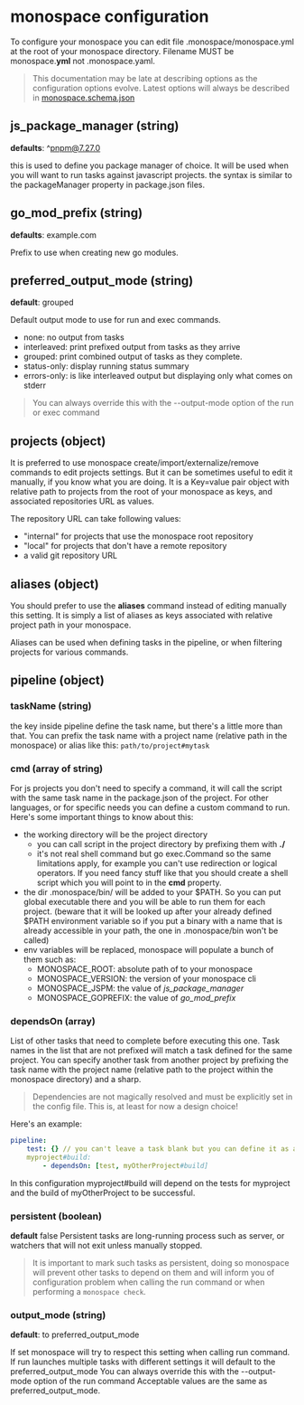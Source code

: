 # monospace configuration

To configure your monospace you can edit file .monospace/monospace.yml at the root of your monospace directory.
Filename MUST be monospace.**yml** not .monospace.yaml.

> This documentation may be late at describing options as the configuration options evolve. Latest options will always be described in [monospace.schema.json](https://raw.githubusercontent.com/software-t-rex/monospace/main/apps/monospace/schemas/monospace.schema.json)

## js_package_manager (string)
**defaults**: ^pnpm@7.27.0

this is used to define you package manager of choice. It will be used when you will want to run tasks against javascript projects.
the syntax is similar to the packageManager property in package.json files.

## go_mod_prefix (string)
**defaults**: example.com

Prefix to use when creating new go modules.

## preferred_output_mode (string)
**default**: grouped

Default output mode to use for run and exec commands.
- none: no output from tasks
- interleaved: print prefixed output from tasks as they arrive
- grouped: print combined output of tasks as they complete.
- status-only: display running status summary
- errors-only: is like interleaved output but displaying only what comes on stderr

> You can always override this with the --output-mode option of the run or exec command

## projects (object)
It is preferred to use monospace create/import/externalize/remove commands to edit projects settings.
But it can be sometimes useful to edit it manually, if you know what you are doing.
It is a Key=value pair object with relative path to projects from the root of your monospace as keys, and associated repositories URL as values.

The repository URL can take following values:
- "internal" for projects that use the monospace root repository
- "local" for projects that don't have a remote repository
- a valid git repository URL

## aliases (object)
You should prefer to use the **aliases** command instead of editing manually this setting.
It is simply a list of aliases as keys associated with relative project path in your monospace.

Aliases can be used when defining tasks in the pipeline, or when filtering projects for various commands.

## pipeline (object)

### taskName (string)
the key inside pipeline define the task name, but there's a little more than that. You can prefix the task name with a project name (relative path in the monospace) or alias like this: ```path/to/project#mytask```

### cmd (array of string)
For js projects you don't need to specify a command, it will call the script with the same task name in the package.json of the project. For other languages, or for specific needs you can define a custom command to run. Here's some important things to know about this:
- the working directory will be the project directory
	- you can call script in the project directory by prefixing them with **./**
	- it's not real shell command but go exec.Command so the same limitations apply, for example you can't use redirection or logical operators. If you need fancy stuff like that you should create a shell script which you will point to in the **cmd** property.
- the dir .monospace/bin/ will be added to your $PATH. So you can put global executable there and you will be able to run them for each project. (beware that it will be looked up after your already defined $PATH environment variable so if you put a binary with a name that is already accessible in your path, the one in .monospace/bin won't be called)
- env variables will be replaced, monospace will populate a bunch of them such as:
	- MONOSPACE_ROOT: absolute path of to your monospace
	- MONOSPACE_VERSION: the version of your monospace cli
	- MONOSPACE_JSPM: the value of _js_package_manager_
	- MONOSPACE_GOPREFIX: the value of _go_mod_prefix_

### dependsOn (array)
List of other tasks that need to complete before executing this one.
Task names in the list that are not prefixed will match a task defined for the same project.
You can specify another task from another project by prefixing the task name with the project name
(relative path to the project within the monospace directory) and a sharp.

> Dependencies are not magically resolved and must be explicitly set in the config file. This is, at least for now a design choice!

Here's an example:
```yaml
pipeline:
	test: {} // you can't leave a task blank but you can define it as an empty object literal this is useful for package.json tasks
	myproject#build:
		- dependsOn: [test, myOtherProject#build]
```
In this configuration myproject#build will depend on the tests for myproject and the build of myOtherProject to be successful.

### persistent (boolean)
**default** false
Persistent tasks are long-running process such as server, or watchers that will not exit unless manually stopped.
> It is important to mark such tasks as persistent, doing so monospace will prevent other tasks to depend on them and will inform you of configuration problem when calling the run command or when performing a ```monospace check```.

### output_mode (string)
**default**: to preferred_output_mode

If set monospace will try to respect this setting when calling run command.
If run launches multiple tasks with different settings it will default to the preferred_output_mode
You can always override this with the --output-mode option of the run command
Acceptable values are the same as preferred_output_mode.


